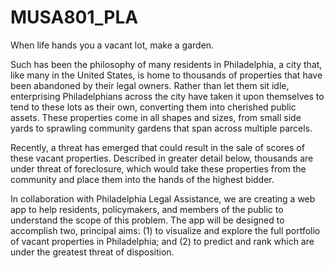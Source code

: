 # MUSA801_PLA

When life hands you a vacant lot, make a garden. 


Such has been the philosophy of many residents in Philadelphia, a city that, like many in the United States, is home to thousands of properties that have been abandoned by their legal owners. Rather than let them sit idle, enterprising Philadelphians across the city have taken it upon themselves to tend to these lots as their own, converting them into cherished public assets. These properties come in all shapes and sizes, from small side yards to sprawling community gardens that span across multiple parcels.


Recently, a threat has emerged that could result in the sale of scores of these vacant properties. Described in greater detail below, thousands are under threat of foreclosure, which would take these properties from the community and place them into the hands of the highest bidder.


In collaboration with Philadelphia Legal Assistance, we are creating a web app to help residents, policymakers, and members of the public to understand the scope of this problem. The app will be designed to accomplish two, principal aims: (1) to visualize and explore the full portfolio of vacant properties in Philadelphia; and (2) to predict and rank which are under the greatest threat of disposition.
